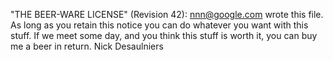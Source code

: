 "THE BEER-WARE LICENSE" (Revision 42):
<nnn@google.com> wrote this file.  As long as you retain this notice you
can do whatever you want with this stuff. If we meet some day, and you think
this stuff is worth it, you can buy me a beer in return.   Nick Desaulniers
